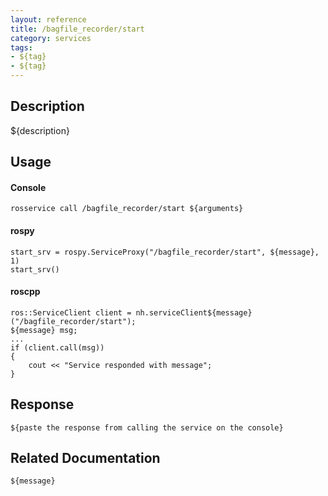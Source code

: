 ```yaml
---
layout: reference
title: /bagfile_recorder/start
category: services
tags: 
- ${tag} 
- ${tag}
---
```


## Description
${description}

## Usage
#### Console
```
rosservice call /bagfile_recorder/start ${arguments}
```

#### rospy
```
start_srv = rospy.ServiceProxy("/bagfile_recorder/start", ${message}, 1)
start_srv()
```

#### roscpp
```
ros::ServiceClient client = nh.serviceClient${message}("/bagfile_recorder/start");
${message} msg;
...
if (client.call(msg))
{
    cout << "Service responded with message";
}
```

## Response
```
${paste the response from calling the service on the console}
```

## Related Documentation
``${message}``  